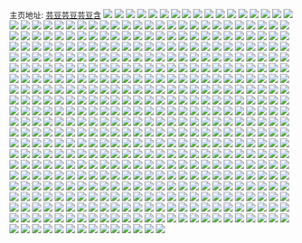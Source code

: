 主页地址: [芸豆芸豆芸豆含](https://weibo.com/u/1052566535) 
![](https://wx4.sinaimg.cn/mw2000/3ebce407ly1h9jnoy1ubcj213u0tuat9.jpg) 
![](https://wx4.sinaimg.cn/mw2000/3ebce407ly1h9jnovxg44j20v90lvjxa.jpg) 
![](https://wx4.sinaimg.cn/mw2000/3ebce407ly1h9jnm1w9h9j213u0tutqg.jpg) 
![](https://wx4.sinaimg.cn/mw2000/3ebce407ly1h9ilei2u38j20v90lvjxa.jpg) 
![](https://wx4.sinaimg.cn/mw2000/3ebce407ly1h9a7dyshq5j21e030ce82.jpg) 
![](https://wx4.sinaimg.cn/mw2000/3ebce407ly1h9a7e0t447j21e030ckjm.jpg) 
![](https://wx4.sinaimg.cn/mw2000/3ebce407ly1h9a7dzy6oaj21e030cb2a.jpg) 
![](https://wx4.sinaimg.cn/mw2000/3ebce407ly1h9a7e1qhsfj21e030c7wi.jpg) 
![](https://wx4.sinaimg.cn/mw2000/3ebce407ly1h98bnwtrh2j223u35snpf.jpg) 
![](https://wx4.sinaimg.cn/mw2000/3ebce407ly1h93f6ijsrtj20qd0edjsv.jpg) 
![](https://wx4.sinaimg.cn/mw2000/3ebce407ly1h8t4a222k5j20u0140gqx.jpg) 
![](https://wx4.sinaimg.cn/mw2000/3ebce407ly1h8t49q35ktj20u014078h.jpg) 
![](https://wx4.sinaimg.cn/mw2000/3ebce407ly1h8t49nivdjj20u01400xv.jpg) 
![](https://wx4.sinaimg.cn/mw2000/3ebce407ly1h8t4lb9s8tj20u01sz45r.jpg) 
![](https://wx4.sinaimg.cn/mw2000/3ebce407ly1h8n6qgs8fmj22c0340npf.jpg) 
![](https://wx4.sinaimg.cn/mw2000/3ebce407ly1h8jxb0szqyj21p129ehdu.jpg) 
![](https://wx4.sinaimg.cn/mw2000/3ebce407ly1h8jxb1rxsdj21mm265b2a.jpg) 
![](https://wx4.sinaimg.cn/mw2000/3ebce407ly1h82d5vku34j20u0140jzo.jpg) 
![](https://wx4.sinaimg.cn/mw2000/3ebce407ly1h82d5sovtzj20u014079w.jpg) 
![](https://wx4.sinaimg.cn/mw2000/3ebce407ly1h82d5ttpr4j20u0140qap.jpg) 
![](https://wx4.sinaimg.cn/mw2000/3ebce407ly1h82d5wa7fvj20u0140wm8.jpg) 
![](https://wx4.sinaimg.cn/mw2000/3ebce407ly1h82d5unah5j20u0140wnn.jpg) 
![](https://wx4.sinaimg.cn/mw2000/3ebce407ly1h82d5wytozj20u0140k66.jpg) 
![](https://wx4.sinaimg.cn/mw2000/3ebce407ly1h6zzba2odvj20u01sz46j.jpg) 
![](https://wx4.sinaimg.cn/mw2000/3ebce407ly1h6tmcepkl2j217p0u07h3.jpg) 
![](https://wx4.sinaimg.cn/mw2000/3ebce407ly1h6tmcfu67fj217p0u0aky.jpg) 
![](https://wx4.sinaimg.cn/mw2000/3ebce407ly1h6tmcdwh3ij217p0u041k.jpg) 
![](https://wx4.sinaimg.cn/mw2000/3ebce407ly1h6kggmh748j22c0340n3n.jpg) 
![](https://wx4.sinaimg.cn/mw2000/3ebce407ly1h6kgglmf6wj22c03400zn.jpg) 
![](https://wx4.sinaimg.cn/mw2000/3ebce407ly1h6ddsfyp6xj20v91vob29.jpg) 
![](https://wx4.sinaimg.cn/mw2000/3ebce407ly1h6aqbyfk76j20qp14qdha.jpg) 
![](https://wx4.sinaimg.cn/mw2000/3ebce407ly1h6aqbz7s3zj20qh14ztiy.jpg) 
![](https://wx4.sinaimg.cn/mw2000/3ebce407ly1h5y7t103q2j20tk05k74u.jpg) 
![](https://wx4.sinaimg.cn/mw2000/3ebce407gy1h56mh6oq7bj22uc1w11ky.jpg) 
![](https://wx4.sinaimg.cn/mw2000/3ebce407gy1h56mhd6ku5j22dc1kwkjl.jpg) 
![](https://wx4.sinaimg.cn/mw2000/3ebce407gy1h56mha8zi9j22dc1kwkjl.jpg) 
![](https://wx4.sinaimg.cn/mw2000/3ebce407gy1h5209grqx9j219k0u0460.jpg) 
![](https://wx4.sinaimg.cn/mw2000/3ebce407gy1h5209fllqej219h0u0ahm.jpg) 
![](https://wx4.sinaimg.cn/mw2000/3ebce407gy1h5209hmhozj218q0u0gst.jpg) 
![](https://wx4.sinaimg.cn/mw2000/3ebce407gy1h5209k38cnj21900u0n4q.jpg) 
![](https://wx4.sinaimg.cn/mw2000/3ebce407gy1h50um5os81j21sc2dse81.jpg) 
![](https://wx4.sinaimg.cn/mw2000/3ebce407gy1h50um6qiynj21sc2dshdt.jpg) 
![](https://wx4.sinaimg.cn/mw2000/3ebce407gy1h4zs123awaj20v91vo1as.jpg) 
![](https://wx4.sinaimg.cn/mw2000/3ebce407gy1h4ykg1fp7yj20u0140446.jpg) 
![](https://wx4.sinaimg.cn/mw2000/3ebce407ly1h4xcmssfe5j21uo18g1kx.jpg) 
![](https://wx4.sinaimg.cn/mw2000/3ebce407ly1h4ssru954dj20lt0nzmz0.jpg) 
![](https://wx4.sinaimg.cn/mw2000/3ebce407ly1h4ssyaospyj20m7117ad9.jpg) 
![](https://wx4.sinaimg.cn/mw2000/3ebce407gy1h4oz7le4kdj20q21lbtf0.jpg) 
![](https://wx4.sinaimg.cn/mw2000/3ebce407gy1h4oz67axz1j20po1koag9.jpg) 
![](https://wx4.sinaimg.cn/mw2000/3ebce407gy1h4lud58coxj20nm0a2my3.jpg) 
![](https://wx4.sinaimg.cn/mw2000/3ebce407gy1h4liljzefcj20u01ae0xm.jpg) 
![](https://wx4.sinaimg.cn/mw2000/3ebce407gy1h4lb1w9lkaj21sc2dsu0x.jpg) 
![](https://wx4.sinaimg.cn/mw2000/3ebce407gy1h4id010mrqj20lc0sg45t.jpg) 
![](https://wx4.sinaimg.cn/mw2000/3ebce407gy1h4g2i4fz1lj20u01szdmx.jpg) 
![](https://wx4.sinaimg.cn/mw2000/3ebce407gy1h4d6rngih6j20u0140tnq.jpg) 
![](https://wx4.sinaimg.cn/mw2000/3ebce407gy1h4ce1ik5jsj20qj1nuqgr.jpg) 
![](https://wx4.sinaimg.cn/mw2000/3ebce407gy1h4ce1hgz5aj22c03401kz.jpg) 
![](https://wx4.sinaimg.cn/mw2000/3ebce407gy1h47ixong3oj20lc0sggq1.jpg) 
![](https://wx4.sinaimg.cn/mw2000/3ebce407gy1h47ixp8j0dj20lc0sgq8z.jpg) 
![](https://wx4.sinaimg.cn/mw2000/3ebce407gy1h47ixnfovlj20lc0sg79i.jpg) 
![](https://wx4.sinaimg.cn/mw2000/3ebce407gy1h47ixo21ucj20lc0sgtds.jpg) 
![](https://wx4.sinaimg.cn/mw2000/3ebce407gy1h45cs0ctoxj20lc0sgq68.jpg) 
![](https://wx4.sinaimg.cn/mw2000/3ebce407gy1h45cs17cozj20lc0sg0w0.jpg) 
![](https://wx4.sinaimg.cn/mw2000/3ebce407gy1h3za6ijlhsj20ku17i42z.jpg) 
![](https://wx4.sinaimg.cn/mw2000/3ebce407gy1h3y95lx1ytj20pw1sy15z.jpg) 
![](https://wx4.sinaimg.cn/mw2000/3ebce407gy1h3y95nh6bvj20po1syanh.jpg) 
![](https://wx4.sinaimg.cn/mw2000/3ebce407gy1h3y95jrfv1j20pw1sywsr.jpg) 
![](https://wx4.sinaimg.cn/mw2000/3ebce407gy1h3y2xd7ayaj20qt1nqaq6.jpg) 
![](https://wx4.sinaimg.cn/mw2000/3ebce407gy1h3y2y343qrj20qo1ns7in.jpg) 
![](https://wx4.sinaimg.cn/mw2000/3ebce407gy1h3y2y3jwl1j20qo1nhtji.jpg) 
![](https://wx4.sinaimg.cn/mw2000/3ebce407gy1h3y2z20r9tj21400u0trz.jpg) 
![](https://wx4.sinaimg.cn/mw2000/3ebce407gy1h3w1nanlwbj230c208kjl.jpg) 
![](https://wx4.sinaimg.cn/mw2000/3ebce407gy1h3w1n7co9nj22t42t41ky.jpg) 
![](https://wx4.sinaimg.cn/mw2000/3ebce407gy1h3w1n4sov3j230c208b29.jpg) 
![](https://wx4.sinaimg.cn/mw2000/3ebce407gy1h3w1n8qd93j22zj28n7wh.jpg) 
![](https://wx4.sinaimg.cn/mw2000/3ebce407gy1h3w1n9gpwqj22p820xqtv.jpg) 
![](https://wx4.sinaimg.cn/mw2000/3ebce407gy1h3w1nbixl2j24mo334qq4.jpg) 
![](https://wx4.sinaimg.cn/mw2000/3ebce407gy1h3w1nl5egwj24mo3344qq.jpg) 
![](https://wx4.sinaimg.cn/mw2000/3ebce407gy1h3w1nwdp0hj23402c07wi.jpg) 
![](https://wx4.sinaimg.cn/mw2000/3ebce407gy1h3w1ncel6vj20u01jenbi.jpg) 
![](https://wx4.sinaimg.cn/mw2000/3ebce407gy1h3vzznq20hj20v91vo16k.jpg) 
![](https://wx4.sinaimg.cn/mw2000/3ebce407ly1h3q4lt7e3hj20uk9ov7wk.jpg) 
![](https://wx4.sinaimg.cn/mw2000/3ebce407ly1h3q4luv0hdj20uk82ax6s.jpg) 
![](https://wx4.sinaimg.cn/mw2000/3ebce407ly1h3q4lrlqpgj20xc3pchdt.jpg) 
![](https://wx4.sinaimg.cn/mw2000/3ebce407ly1h3q4lwm12tj20uk6anhdv.jpg) 
![](https://wx4.sinaimg.cn/mw2000/3ebce407ly1h3q4lxn9vxj20uk7x7u0y.jpg) 
![](https://wx4.sinaimg.cn/mw2000/3ebce407ly1h3q4lynx89j20xc4xsqv6.jpg) 
![](https://wx4.sinaimg.cn/mw2000/3ebce407gy1h3oxilgccfj20py1lyjyd.jpg) 
![](https://wx4.sinaimg.cn/mw2000/3ebce407gy1h3oxizt0ejj20p81mmdlw.jpg) 
![](https://wx4.sinaimg.cn/mw2000/3ebce407gy1h3ok4ksquvj20u01kwqam.jpg) 
![](https://wx4.sinaimg.cn/mw2000/3ebce407gy1h3grtny7psj22c03407wi.jpg) 
![](https://wx4.sinaimg.cn/mw2000/3ebce407gy1h3dutwfdjnj20o90wcgr9.jpg) 
![](https://wx4.sinaimg.cn/mw2000/3ebce407gy1h3duruz04dj20u0140dns.jpg) 
![](https://wx4.sinaimg.cn/mw2000/3ebce407gy1h383e7ojz6j20v90iz0x5.jpg) 
![](https://wx4.sinaimg.cn/mw2000/3ebce407gy1h383e9e5igj20qs1n94bh.jpg) 
![](https://wx4.sinaimg.cn/mw2000/3ebce407gy1h2uy3fgb5gj20v91voe81.jpg) 
![](https://wx4.sinaimg.cn/mw2000/3ebce407gy1h2uy40kh7pj20u01sy169.jpg) 
![](https://wx4.sinaimg.cn/mw2000/3ebce407gy1h2uy3cxbuhj20v91vo7wh.jpg) 
![](https://wx4.sinaimg.cn/mw2000/3ebce407gy1h2p9zptswvj20u0140tfe.jpg) 
![](https://wx4.sinaimg.cn/mw2000/3ebce407gy1h2p9zmsm2uj20u02i0avg.jpg) 
![](https://wx4.sinaimg.cn/mw2000/3ebce407gy1h2p9zqtcfpj20u0140n44.jpg) 
![](https://wx4.sinaimg.cn/mw2000/3ebce407gy1h2p9zp0bayj20u01o0wkx.jpg) 
![](https://wx4.sinaimg.cn/mw2000/3ebce407gy1h2ov5edfazj20v90eiaen.jpg) 
![](https://wx4.sinaimg.cn/mw2000/3ebce407ly1h2lci5iyq0j22bc334x6r.jpg) 
![](https://wx4.sinaimg.cn/mw2000/3ebce407ly1h2lci6rymcj22bc3347wk.jpg) 
![](https://wx4.sinaimg.cn/mw2000/3ebce407ly1h2jd8esr5sj20v91vo7wh.jpg) 
![](https://wx4.sinaimg.cn/mw2000/3ebce407ly1h2ircmffyxj20u00hi76g.jpg) 
![](https://wx4.sinaimg.cn/mw2000/3ebce407ly1h2hd5z5n0yj20v91vob29.jpg) 
![](https://wx4.sinaimg.cn/mw2000/3ebce407ly1h2hd5xwrgxj20v91vob29.jpg) 
![](https://wx4.sinaimg.cn/mw2000/3ebce407ly1h2g5xr4opjj20v91vo7wh.jpg) 
![](https://wx4.sinaimg.cn/mw2000/3ebce407ly1h2g5xuczvyj20v91vo7wh.jpg) 
![](https://wx4.sinaimg.cn/mw2000/3ebce407ly1h2ddvtc3twj20u01sy7c8.jpg) 
![](https://wx4.sinaimg.cn/mw2000/3ebce407ly1h2a1dqctpdj20v91vo7wh.jpg) 
![](https://wx4.sinaimg.cn/mw2000/3ebce407ly1h2a1drmbtfj20v91vo7wh.jpg) 
![](https://wx4.sinaimg.cn/mw2000/3ebce407ly1h2a1dsz6tjj20v91vo7wh.jpg) 
![](https://wx4.sinaimg.cn/mw2000/3ebce407ly1h2a1du7vwdj20v91vob29.jpg) 
![](https://wx4.sinaimg.cn/mw2000/3ebce407ly1h2a1dp89soj20u01sydup.jpg) 
![](https://wx4.sinaimg.cn/mw2000/3ebce407ly1h27s5q3o7vj20u01sy45u.jpg) 
![](https://wx4.sinaimg.cn/mw2000/3ebce407ly1h27rx8nld4j20go0go471.jpg) 
![](https://wx4.sinaimg.cn/mw2000/3ebce407ly1h1xxovvtfqj20qq1vo4bw.jpg) 
![](https://wx4.sinaimg.cn/mw2000/3ebce407ly1h1vipg0m4tj20xc1yvkb0.jpg) 
![](https://wx4.sinaimg.cn/mw2000/3ebce407ly1h1u7ht55cgj20k00k0q4y.jpg) 
![](https://wx4.sinaimg.cn/mw2000/3ebce407ly1h1u7ilbz16j20g00g0jsx.jpg) 
![](https://wx4.sinaimg.cn/mw2000/3ebce407ly1h1u7imfi99j20u00u0q5d.jpg) 
![](https://wx4.sinaimg.cn/mw2000/3ebce407ly1h1u7il1idfj20u011idle.jpg) 
![](https://wx4.sinaimg.cn/mw2000/3ebce407ly1h1u2b9i81oj20qo1oadow.jpg) 
![](https://wx4.sinaimg.cn/mw2000/3ebce407ly1h1t1222k5jj20v8074t9e.jpg) 
![](https://wx4.sinaimg.cn/mw2000/3ebce407ly1h1rd4r1pa7j20v91hdnan.jpg) 
![](https://wx4.sinaimg.cn/mw2000/3ebce407ly1h1rd4rbzijj205b048dfr.jpg) 
![](https://wx4.sinaimg.cn/mw2000/3ebce407ly1h1qfqn333gj20uk6804qq.jpg) 
![](https://wx4.sinaimg.cn/mw2000/3ebce407ly1h1qfqnos2bj20xc4xv1kx.jpg) 
![](https://wx4.sinaimg.cn/mw2000/3ebce407ly1h1qfqm9tmoj20h8340tkk.jpg) 
![](https://wx4.sinaimg.cn/mw2000/3ebce407ly1h1qfqo81psj215o50g4qp.jpg) 
![](https://wx4.sinaimg.cn/mw2000/3ebce407ly1h1lou90pbvj20u01szgrx.jpg) 
![](https://wx4.sinaimg.cn/mw2000/3ebce407ly1h1loufep38j20u01szah4.jpg) 
![](https://wx4.sinaimg.cn/mw2000/3ebce407ly1h1lotzbe7vj20u01sz44g.jpg) 
![](https://wx4.sinaimg.cn/mw2000/3ebce407ly1h1loukjummj20u01sz7bc.jpg) 
![](https://wx4.sinaimg.cn/mw2000/3ebce407ly1h1jgb7wggkj20u01sytd6.jpg) 
![](https://wx4.sinaimg.cn/mw2000/3ebce407ly1h1jgbax7k4j20u01syn5d.jpg) 
![](https://wx4.sinaimg.cn/mw2000/3ebce407ly1h1gcc9wg66j20u00mgn0x.jpg) 
![](https://wx4.sinaimg.cn/mw2000/3ebce407ly1h15myefv6yj20ku0kuwfe.jpg) 
![](https://wx4.sinaimg.cn/mw2000/3ebce407ly1h1117brbsgj20qj1gcws3.jpg) 
![](https://wx4.sinaimg.cn/mw2000/3ebce407ly1h111cx0cygj20qh1nugz1.jpg) 
![](https://wx4.sinaimg.cn/mw2000/3ebce407ly1h111cw1mb7j20qh1nmdpv.jpg) 
![](https://wx4.sinaimg.cn/mw2000/3ebce407ly1h111cxd11mj20qh1c2doq.jpg) 
![](https://wx4.sinaimg.cn/mw2000/3ebce407ly1h0z0wjv9fkj20u00u0q73.jpg) 
![](https://wx4.sinaimg.cn/mw2000/3ebce407ly1h0ylnmvrnyj20u01sy7m4.jpg) 
![](https://wx4.sinaimg.cn/mw2000/3ebce407ly1h0ylnmdtxij20v91vohdt.jpg) 
![](https://wx4.sinaimg.cn/mw2000/3ebce407ly1h0xaw2k37rj20v91azwpm.jpg) 
![](https://wx4.sinaimg.cn/mw2000/3ebce407ly1h0upjl34qwj216y0w7aqq.jpg) 
![](https://wx4.sinaimg.cn/mw2000/3ebce407ly1h0upo99nnlj20v91vohdt.jpg) 
![](https://wx4.sinaimg.cn/mw2000/3ebce407ly1h0upoajtujj20v91vohdt.jpg) 
![](https://wx4.sinaimg.cn/mw2000/3ebce407ly1h0upo7v8mpj20v91vohdt.jpg) 
![](https://wx4.sinaimg.cn/mw2000/3ebce407ly1h0th2ujuyij20mi0u0dmg.jpg) 
![](https://wx4.sinaimg.cn/mw2000/3ebce407ly1h0t2lsnbrnj20pl1jr461.jpg) 
![](https://wx4.sinaimg.cn/mw2000/3ebce407ly1h0t2m62k06j20pj1ljqak.jpg) 
![](https://wx4.sinaimg.cn/mw2000/3ebce407ly1h0t2o7axz2j20qn1nugtr.jpg) 
![](https://wx4.sinaimg.cn/mw2000/3ebce407ly1h0sx7s1g3tj20u0140dok.jpg) 
![](https://wx4.sinaimg.cn/mw2000/3ebce407ly1h0otnkxf0mj20v91vonpd.jpg) 
![](https://wx4.sinaimg.cn/mw2000/3ebce407ly1h0otnmjlcaj20v91vox6p.jpg) 
![](https://wx4.sinaimg.cn/mw2000/3ebce407ly1h0otnjabk5j20v91vo1ky.jpg) 
![](https://wx4.sinaimg.cn/mw2000/3ebce407ly1h0k5p42g9jj215p0rtjyh.jpg) 
![](https://wx4.sinaimg.cn/mw2000/3ebce407ly1h0k5p57283j215c0rln3p.jpg) 
![](https://wx4.sinaimg.cn/mw2000/3ebce407ly1h0k5p4kzwij215u0rvjyf.jpg) 
![](https://wx4.sinaimg.cn/mw2000/3ebce407ly1h0k5p4yj9cj215i0rpwl1.jpg) 
![](https://wx4.sinaimg.cn/mw2000/3ebce407ly1h0gg860lo0j20v91vokjl.jpg) 
![](https://wx4.sinaimg.cn/mw2000/3ebce407ly1h0gg86vj0lj21z4140b29.jpg) 
![](https://wx4.sinaimg.cn/mw2000/3ebce407ly1h0g2qgh5r7j20u01h246y.jpg) 
![](https://wx4.sinaimg.cn/mw2000/3ebce407ly1h0g2qe0afej20u01kyqd6.jpg) 
![](https://wx4.sinaimg.cn/mw2000/3ebce407ly1h0bwnvaexyj20qn1nlqgg.jpg) 
![](https://wx4.sinaimg.cn/mw2000/3ebce407ly1h0bwnzc3cuj20zj1be7av.jpg) 
![](https://wx4.sinaimg.cn/mw2000/3ebce407ly1h08gt5ho3oj20qn0yi42r.jpg) 
![](https://wx4.sinaimg.cn/mw2000/3ebce407gy1gz6a1cwuf9j20u01407d4.jpg) 
![](https://wx4.sinaimg.cn/mw2000/3ebce407gy1gz6a1dq5gtj20u0140qcj.jpg) 
![](https://wx4.sinaimg.cn/mw2000/3ebce407gy1gz6a1edcufj20u0140485.jpg) 
![](https://wx4.sinaimg.cn/mw2000/3ebce407gy1gz6a1bxeb8j20u0140dp6.jpg) 
![](https://wx4.sinaimg.cn/mw2000/3ebce407gy1gz0i73s774j20u0140tny.jpg) 
![](https://wx4.sinaimg.cn/mw2000/3ebce407gy1gz0i72t2z0j21400u0n5f.jpg) 
![](https://wx4.sinaimg.cn/mw2000/3ebce407gy1gz0i755s0cj20u0140jwt.jpg) 
![](https://wx4.sinaimg.cn/mw2000/3ebce407gy1gz0i7628e5j20u0140aif.jpg) 
![](https://wx4.sinaimg.cn/mw2000/3ebce407gy1gz0i74jjxqj20u0140jwf.jpg) 
![](https://wx4.sinaimg.cn/mw2000/3ebce407gy1gyyesdsw7ej20u014045h.jpg) 
![](https://wx4.sinaimg.cn/mw2000/3ebce407gy1gywy61warwj20u0141aee.jpg) 
![](https://wx4.sinaimg.cn/mw2000/3ebce407gy1gywy60nzwyj20u013zn1q.jpg) 
![](https://wx4.sinaimg.cn/mw2000/3ebce407gy1gywy618xq0j20u0142td6.jpg) 
![](https://wx4.sinaimg.cn/mw2000/3ebce407gy1gywy62czenj20ow0x8jug.jpg) 
![](https://wx4.sinaimg.cn/mw2000/3ebce407gy1gyq6kirh2sj20v90ku421.jpg) 
![](https://wx4.sinaimg.cn/mw2000/3ebce407gy1gyq6kjaiazj20v90kun0k.jpg) 
![](https://wx4.sinaimg.cn/mw2000/3ebce407gy1gyq6kk5qubj20v90ku0w5.jpg) 
![](https://wx4.sinaimg.cn/mw2000/3ebce407gy1gyq6kkl8glj20v90kutbf.jpg) 
![](https://wx4.sinaimg.cn/mw2000/3ebce407ly1gyjcc9afvzj20u01y07kr.jpg) 
![](https://wx4.sinaimg.cn/mw2000/3ebce407ly1gygceqvl62j21qg2bab29.jpg) 
![](https://wx4.sinaimg.cn/mw2000/3ebce407gy1gxzc779m0nj20u0140gso.jpg) 
![](https://wx4.sinaimg.cn/mw2000/3ebce407ly1gxxdofy1dhj20v40higo9.jpg) 
![](https://wx4.sinaimg.cn/mw2000/3ebce407ly1gxxdoizr6lj20u00vfn25.jpg) 
![](https://wx4.sinaimg.cn/mw2000/3ebce407ly1gxxdohe2rlj20u00u0wk9.jpg) 
![](https://wx4.sinaimg.cn/mw2000/3ebce407ly1gxxdurpmqfj20u0140qa8.jpg) 
![](https://wx4.sinaimg.cn/mw2000/3ebce407ly1gxxdus30gyj20u0140agc.jpg) 
![](https://wx4.sinaimg.cn/mw2000/3ebce407ly1gxxduslh54j20u0140wls.jpg) 
![](https://wx4.sinaimg.cn/mw2000/3ebce407ly1gxxdoiiyk4j20wm0u0q88.jpg) 
![](https://wx4.sinaimg.cn/mw2000/3ebce407ly1gxxdohwvu3j20u00vf79f.jpg) 
![](https://wx4.sinaimg.cn/mw2000/3ebce407ly1gxxdogskyoj20u00u0tge.jpg) 
![](https://wx4.sinaimg.cn/mw2000/3ebce407ly1gxp9xcpqg2j22c0340hdu.jpg) 
![](https://wx4.sinaimg.cn/mw2000/3ebce407ly1gxp9xx3gi7j22c0340npe.jpg) 
![](https://wx4.sinaimg.cn/mw2000/3ebce407ly1gxp9xy5ir6j22bc2bchdv.jpg) 
![](https://wx4.sinaimg.cn/mw2000/3ebce407ly1gxlut85sxtj221i21inpe.jpg) 
![](https://wx4.sinaimg.cn/mw2000/3ebce407ly1gxluuispkrj20v90f9dk0.jpg) 
![](https://wx4.sinaimg.cn/mw2000/3ebce407ly1gxh23gufidj21sc2dshdu.jpg) 
![](https://wx4.sinaimg.cn/mw2000/3ebce407ly1gxh23g1gzrj21sc2dsb2a.jpg) 
![](https://wx4.sinaimg.cn/mw2000/3ebce407ly1gxefkcyt41j20ps1kwto4.jpg) 
![](https://wx4.sinaimg.cn/mw2000/3ebce407ly1gxdkq3orghj23402c0b2b.jpg) 
![](https://wx4.sinaimg.cn/mw2000/3ebce407ly1gxdkqad67aj23402c07wi.jpg) 
![](https://wx4.sinaimg.cn/mw2000/3ebce407ly1gxdkr1779aj23402c04qr.jpg) 
![](https://wx4.sinaimg.cn/mw2000/3ebce407ly1gxdkq5kq2lj22c0340u0x.jpg) 
![](https://wx4.sinaimg.cn/mw2000/3ebce407ly1gxa9yeycndj20u0140tfw.jpg) 
![](https://wx4.sinaimg.cn/mw2000/3ebce407ly1gxa9ygcp7mj21400u07f8.jpg) 
![](https://wx4.sinaimg.cn/mw2000/3ebce407ly1gx8uc91w30j20v91em1bp.jpg) 
![](https://wx4.sinaimg.cn/mw2000/3ebce407ly1gx44jcp5yqj20u00u0dk0.jpg) 
![](https://wx4.sinaimg.cn/mw2000/3ebce407ly1gx44jcdqrej20u00u0ady.jpg) 
![](https://wx4.sinaimg.cn/mw2000/3ebce407ly1gx44jc3wqbj20u00u0td3.jpg) 
![](https://wx4.sinaimg.cn/mw2000/3ebce407ly1gx44javzw0j20u00u0jve.jpg) 
![](https://wx4.sinaimg.cn/mw2000/3ebce407ly1gx44jbinizj20u00u0jvm.jpg) 
![](https://wx4.sinaimg.cn/mw2000/3ebce407ly1gx44jb9oqbj20u00u0wkb.jpg) 
![](https://wx4.sinaimg.cn/mw2000/3ebce407ly1gx44jdaiijj20u00u0dku.jpg) 
![](https://wx4.sinaimg.cn/mw2000/3ebce407ly1gx44jdkxf3j20u00u0dka.jpg) 
![](https://wx4.sinaimg.cn/mw2000/3ebce407ly1gx44j9vvmhj20u00u0gr8.jpg) 
![](https://wx4.sinaimg.cn/mw2000/3ebce407ly1gx376e84sej20u0140k0l.jpg) 
![](https://wx4.sinaimg.cn/mw2000/3ebce407ly1gx375z8qyij21400u0amx.jpg) 
![](https://wx4.sinaimg.cn/mw2000/3ebce407ly1gx377mc109j21400u0wmy.jpg) 
![](https://wx4.sinaimg.cn/mw2000/3ebce407ly1gx376ull3rj21400u0gx8.jpg) 
![](https://wx4.sinaimg.cn/mw2000/3ebce407ly1gx375y9yboj21400u0qfo.jpg) 
![](https://wx4.sinaimg.cn/mw2000/3ebce407ly1gx377n8tcfj20u0140gy4.jpg) 
![](https://wx4.sinaimg.cn/mw2000/3ebce407ly1gwd46ybtxbj20u01t0nf0.jpg) 
![](https://wx4.sinaimg.cn/mw2000/3ebce407ly1gvyhxawgrdj22004cgu0y.jpg) 
![](https://wx4.sinaimg.cn/mw2000/3ebce407ly1gvyhxc15toj22004cgu0y.jpg) 
![](https://wx4.sinaimg.cn/mw2000/3ebce407ly1gvyhxd3u9bj22004cgqv6.jpg) 
![](https://wx4.sinaimg.cn/mw2000/3ebce407ly1gvyhxebbpgj22004cgqv6.jpg) 
![](https://wx4.sinaimg.cn/mw2000/0019esDBgy1gvpivoknmgj60yi1frtze02.jpg) 
![](https://wx4.sinaimg.cn/mw2000/0019esDBgy1gvpivj3ex5j60yi1fqqsr02.jpg) 
![](https://wx4.sinaimg.cn/mw2000/0019esDBgy1gvpivm0e3fj60yi1frtzh02.jpg) 
![](https://wx4.sinaimg.cn/mw2000/0019esDBgy1gvpivkw2f3j60yi1fqtv002.jpg) 
![](https://wx4.sinaimg.cn/mw2000/0019esDBly1gvnr8hnppnj62tc1pn1ky02.jpg) 
![](https://wx4.sinaimg.cn/mw2000/0019esDBly1gvigblandtj62c0340qv602.jpg) 
![](https://wx4.sinaimg.cn/mw2000/0019esDBly1gvigbhr9rsj62c0340qv602.jpg) 
![](https://wx4.sinaimg.cn/mw2000/0019esDBly1gvigbn9a11j62402tce8202.jpg) 
![](https://wx4.sinaimg.cn/mw2000/0019esDBly1gvigbpbxmlj62402tc1ky02.jpg) 
![](https://wx4.sinaimg.cn/mw2000/0019esDBly1gvh61hs1fdj62402tcu0y02.jpg) 
![](https://wx4.sinaimg.cn/mw2000/0019esDBly1gvh62fnritj62tc2407wj02.jpg) 
![](https://wx4.sinaimg.cn/mw2000/0019esDBly1gvh61g0l17j63402c0b2b02.jpg) 
![](https://wx4.sinaimg.cn/mw2000/0019esDBly1gvh61e2o04j60tv33zkjl02.jpg) 
![](https://wx4.sinaimg.cn/mw2000/0019esDBly1gvh619y26ij61e02gwqv502.jpg) 
![](https://wx4.sinaimg.cn/mw2000/0019esDBly1gvh61d1bl2j62402tc1ky02.jpg) 
![](https://wx4.sinaimg.cn/mw2000/0019esDBly1gvh618jtekj61hc0u0nel02.jpg) 
![](https://wx4.sinaimg.cn/mw2000/0019esDBly1gvh61bpjp4j625s1mcb2902.jpg) 
![](https://wx4.sinaimg.cn/mw2000/0019esDBly1gvh61aopfkj61hc0u0wv602.jpg) 
![](https://wx4.sinaimg.cn/mw2000/0019esDBly1gvdnyqt4g9j62402tchdv02.jpg) 
![](https://wx4.sinaimg.cn/mw2000/0019esDBly1gvdnyq6swnj61620t0e5o02.jpg) 
![](https://wx4.sinaimg.cn/mw2000/0019esDBly1gvdnyptclej60u01dm7cw02.jpg) 
![](https://wx4.sinaimg.cn/mw2000/0019esDBgy1gv2giutdvkj62402tce8402.jpg) 
![](https://wx4.sinaimg.cn/mw2000/0019esDBgy1gv2gils9kqj627133zhdu02.jpg) 
![](https://wx4.sinaimg.cn/mw2000/0019esDBgy1gv2gihxe0qj62402tcu0y02.jpg) 
![](https://wx4.sinaimg.cn/mw2000/0019esDBgy1gv2gif94lyj62402tce8202.jpg) 
![](https://wx4.sinaimg.cn/mw2000/0019esDBgy1gv2gi9xb3sj639c4cgnph02.jpg) 
![](https://wx4.sinaimg.cn/mw2000/0019esDBgy1gv2gi5o3isj62402tcu1002.jpg) 
![](https://wx4.sinaimg.cn/mw2000/0019esDBgy1gv2gididlhj639c4cgnpg02.jpg) 
![](https://wx4.sinaimg.cn/mw2000/0019esDBgy1gv2gincxluj62402tcnpd02.jpg) 
![](https://wx4.sinaimg.cn/mw2000/0019esDBgy1gv2gipjcd5j62402tcnpe02.jpg) 
![](https://wx4.sinaimg.cn/mw2000/0019esDBgy1gv2gir3ae1j62402tc1kx02.jpg) 
![](https://wx4.sinaimg.cn/mw2000/0019esDBly1guyu2lziyoj60u00k0te902.jpg) 
![](https://wx4.sinaimg.cn/mw2000/0019esDBly1guyu2mflpwj60u00k0gs102.jpg) 
![](https://wx4.sinaimg.cn/mw2000/0019esDBly1guyu2n1ez2j60u00k0q8m02.jpg) 
![](https://wx4.sinaimg.cn/mw2000/0019esDBly1gut3ve226dj60u00u0tdm02.jpg) 
![](https://wx4.sinaimg.cn/mw2000/0019esDBly1gut3v9jnraj60u00u0jui02.jpg) 
![](https://wx4.sinaimg.cn/mw2000/0019esDBly1gut3w3o3n1j60u0140tdb02.jpg) 
![](https://wx4.sinaimg.cn/mw2000/0019esDBly1gut3vbchm1j60u0190tl102.jpg) 
![](https://wx4.sinaimg.cn/mw2000/0019esDBly1gut3w613cyj60u01407ae02.jpg) 
![](https://wx4.sinaimg.cn/mw2000/0019esDBly1gut3vcc7c9j60u0140teo02.jpg) 
![](https://wx4.sinaimg.cn/mw2000/0019esDBly1gut41iuqiyj60u01400um02.jpg) 
![](https://wx4.sinaimg.cn/mw2000/0019esDBly1gut42m9s47j60u0140afx02.jpg) 
![](https://wx4.sinaimg.cn/mw2000/0019esDBly1gut494458pj60u0140n2402.jpg) 
![](https://wx4.sinaimg.cn/mw2000/0019esDBly1gulzjz1ujaj60u0140n6k02.jpg) 
![](https://wx4.sinaimg.cn/mw2000/0019esDBly1gulzjzms6vj60u0140aj302.jpg) 
![](https://wx4.sinaimg.cn/mw2000/0019esDBly1gulzk06c8sj60u0140aj302.jpg) 
![](https://wx4.sinaimg.cn/mw2000/0019esDBly1gulzk26rc4j60u0140wkc02.jpg) 
![](https://wx4.sinaimg.cn/mw2000/0019esDBly1gul4edhrmhj61mc25sb2a02.jpg) 
![](https://wx4.sinaimg.cn/mw2000/0019esDBly1gujrizok8tj61mc1mce7q02.jpg) 
![](https://wx4.sinaimg.cn/mw2000/0019esDBly1gujriua998j625s1mce8102.jpg) 
![](https://wx4.sinaimg.cn/mw2000/0019esDBly1gujriwajt2j61mc1mce4002.jpg) 
![](https://wx4.sinaimg.cn/mw2000/0019esDBly1gujriwx1i2j61mc1mcnkd02.jpg) 
![](https://wx4.sinaimg.cn/mw2000/0019esDBly1gujrivg2vgj62hm340qv502.jpg) 
![](https://wx4.sinaimg.cn/mw2000/0019esDBly1gujrixrojfj61mc1mcb2902.jpg) 
![](https://wx4.sinaimg.cn/mw2000/0019esDBly1gujrit8ppsj61mc1mchdt02.jpg) 
![](https://wx4.sinaimg.cn/mw2000/0019esDBly1gujriyfy2ej61mc1mce6902.jpg) 
![](https://wx4.sinaimg.cn/mw2000/0019esDBly1gujriz3opjj61mc1mce8102.jpg) 
![](https://wx4.sinaimg.cn/mw2000/0019esDBly1gugj64hsiij60u013xwjg02.jpg) 
![](https://wx4.sinaimg.cn/mw2000/0019esDBly1gugj635v2fj60u00m8wgy02.jpg) 
![](https://wx4.sinaimg.cn/mw2000/3ebce407ly1gugj650tppj20u00jmjth.jpg) 
![](https://wx4.sinaimg.cn/mw2000/0019esDBgy1gu79941qb5j60u00gtjui02.jpg) 
![](https://wx4.sinaimg.cn/mw2000/0019esDBgy1gu3cnixudvj60u00kv76k02.jpg) 
![](https://wx4.sinaimg.cn/mw2000/0019esDBgy1gtvo86e0saj63402lvhbc02.jpg) 
![](https://wx4.sinaimg.cn/mw2000/0019esDBgy1gttzfeyr6yj60u01t0n2r02.jpg) 
![](https://wx4.sinaimg.cn/mw2000/0019esDBgy1gtrye6ihroj60u0140gr702.jpg) 
![](https://wx4.sinaimg.cn/mw2000/0019esDBgy1gtrye5bsuej60u01400wq02.jpg) 
![](https://wx4.sinaimg.cn/mw2000/0019esDBgy1gtrye8ayu4j60u0140n3a02.jpg) 
![](https://wx4.sinaimg.cn/mw2000/0019esDBgy1gtqxpj2k7wj60u014043902.jpg) 
![](https://wx4.sinaimg.cn/mw2000/3ebce407gy1gtks3xc918j20u00u0n3h.jpg) 
![](https://wx4.sinaimg.cn/mw2000/3ebce407gy1gtks43ae22j21400u012y.jpg) 
![](https://wx4.sinaimg.cn/mw2000/3ebce407gy1gtk0sfsqrlj22o03k0b2b.jpg) 
![](https://wx4.sinaimg.cn/mw2000/3ebce407gy1gtk0slmr29j22tc240qv6.jpg) 
![](https://wx4.sinaimg.cn/mw2000/3ebce407gy1gtk0sicx9ij22402tc4qq.jpg) 
![](https://wx4.sinaimg.cn/mw2000/3ebce407gy1gtk0so0d2ej22402tc4qq.jpg) 
![](https://wx4.sinaimg.cn/mw2000/3ebce407gy1gtip7lyy5mj20pa0e6jse.jpg) 
![](https://wx4.sinaimg.cn/mw2000/3ebce407gy1gtecc7dgaij20u0140gs9.jpg) 
![](https://wx4.sinaimg.cn/mw2000/3ebce407gy1gtecnsnyofj20u01vln5t.jpg) 
![](https://wx4.sinaimg.cn/mw2000/3ebce407gy1gtecc62ew3j20u0140gr7.jpg) 
![](https://wx4.sinaimg.cn/mw2000/3ebce407gy1gtecc95bz6j20u0140djs.jpg) 
![](https://wx4.sinaimg.cn/mw2000/3ebce407gy1gtecc9yro5j20u014041u.jpg) 
![](https://wx4.sinaimg.cn/mw2000/3ebce407gy1gteccascylj21400u0tf5.jpg) 
![](https://wx4.sinaimg.cn/mw2000/3ebce407gy1gteccidxtyj20u0140qbs.jpg) 
![](https://wx4.sinaimg.cn/mw2000/3ebce407gy1gtecd9hywvj20u0140wkw.jpg) 
![](https://wx4.sinaimg.cn/mw2000/3ebce407gy1gtecciuzb7j20u00b13zb.jpg) 
![](https://wx4.sinaimg.cn/mw2000/3ebce407gy1gswz3bt4kcj22k81l7u0x.jpg) 
![](https://wx4.sinaimg.cn/mw2000/3ebce407gy1gswz3dr6fuj22tc2401l0.jpg) 
![](https://wx4.sinaimg.cn/mw2000/3ebce407gy1gswz3hrg5tj22tc240x6t.jpg) 
![](https://wx4.sinaimg.cn/mw2000/3ebce407gy1gswz3kwt43j22tc240b2c.jpg) 
![](https://wx4.sinaimg.cn/mw2000/3ebce407gy1gsva5l44pej22402401ky.jpg) 
![](https://wx4.sinaimg.cn/mw2000/3ebce407gy1gsva6xdcojj20pt1kbdnq.jpg) 
![](https://wx4.sinaimg.cn/mw2000/3ebce407ly1gsr9vinopmj223y2thx6q.jpg) 
![](https://wx4.sinaimg.cn/mw2000/3ebce407ly1gsr9vafcstj223z2u7kjn.jpg) 
![](https://wx4.sinaimg.cn/mw2000/3ebce407ly1gsr9vnajbxj22402tcu10.jpg) 
![](https://wx4.sinaimg.cn/mw2000/3ebce407ly1gsr9vv6kouj22402tcu0y.jpg) 
![](https://wx4.sinaimg.cn/mw2000/3ebce407ly1gsr9vqcbopj2240240hdv.jpg) 
![](https://wx4.sinaimg.cn/mw2000/3ebce407ly1gsr9vt76laj2240240hdu.jpg) 
![](https://wx4.sinaimg.cn/mw2000/3ebce407ly1gsra055qrjj21z42yox6x.jpg) 
![](https://wx4.sinaimg.cn/mw2000/3ebce407ly1gsr9zrrlqgj2240240b29.jpg) 
![](https://wx4.sinaimg.cn/mw2000/3ebce407ly1gsr9zurnubj24cg39ce83.jpg) 
![](https://wx4.sinaimg.cn/mw2000/3ebce407ly1gsr9zx4kh4j21hc0u0qf4.jpg) 
![](https://wx4.sinaimg.cn/mw2000/3ebce407ly1gsr9zyg8dbj21hc0u0alz.jpg) 
![](https://wx4.sinaimg.cn/mw2000/3ebce407ly1gsmz1egoczj23k02o0b2b.jpg) 
![](https://wx4.sinaimg.cn/mw2000/3ebce407ly1gsima10k9yj225s1mcu0x.jpg) 
![](https://wx4.sinaimg.cn/mw2000/3ebce407ly1gsim9x3u45j20u01t01a2.jpg) 
![](https://wx4.sinaimg.cn/mw2000/3ebce407ly1gsima4t627j225s1mchdt.jpg) 
![](https://wx4.sinaimg.cn/mw2000/3ebce407ly1gs7i87rnz7j211c340npf.jpg) 
![](https://wx4.sinaimg.cn/mw2000/3ebce407ly1gs0neqvohej20q51hsh43.jpg) 
![](https://wx4.sinaimg.cn/mw2000/3ebce407ly1gs0net5os9j20q312u7go.jpg) 
![](https://wx4.sinaimg.cn/mw2000/3ebce407ly1gs0nf38y85j21am1amqv5.jpg) 
![](https://wx4.sinaimg.cn/mw2000/3ebce407ly1gs0nh6i2t8j21311zoams.jpg) 
![](https://wx4.sinaimg.cn/mw2000/3ebce407ly1gs07728w4mj239c4cg1l1.jpg) 
![](https://wx4.sinaimg.cn/mw2000/3ebce407ly1gs0787whh0j20u0140tdm.jpg) 
![](https://wx4.sinaimg.cn/mw2000/3ebce407ly1gs0774vrk5j239c4cge84.jpg) 
![](https://wx4.sinaimg.cn/mw2000/3ebce407ly1gs07765tg1j239c4cgnpg.jpg) 
![](https://wx4.sinaimg.cn/mw2000/0019esDBly1gs07789lrbj639c4cgnpg02.jpg) 
![](https://wx4.sinaimg.cn/mw2000/3ebce407ly1gs077g10n3j239c4cge84.jpg) 
![](https://wx4.sinaimg.cn/mw2000/3ebce407ly1grrdo1agygj20u00pvws9.jpg) 
![](https://wx4.sinaimg.cn/mw2000/3ebce407ly1grrdo1ru7ij20tr0bqq8q.jpg) 
![](https://wx4.sinaimg.cn/mw2000/3ebce407ly1grrdo2jsfwj21311zoams.jpg) 
![](https://wx4.sinaimg.cn/mw2000/3ebce407ly1grlmcw1hnfj211633z7wj.jpg) 
![](https://wx4.sinaimg.cn/mw2000/3ebce407ly1grlmczy6cnj20rs34qe82.jpg) 
![](https://wx4.sinaimg.cn/mw2000/3ebce407ly1grlmd5be83j211c340e83.jpg) 
![](https://wx4.sinaimg.cn/mw2000/3ebce407ly1grlmdf1mkij20rs55ax6r.jpg) 
![](https://wx4.sinaimg.cn/mw2000/3ebce407ly1grlmdl4zcfj22tc240e84.jpg) 
![](https://wx4.sinaimg.cn/mw2000/3ebce407ly1grlmdps1a8j20xl33zb2b.jpg) 
![](https://wx4.sinaimg.cn/mw2000/3ebce407ly1grlmdqhgo8j20r810b47v.jpg) 
![](https://wx4.sinaimg.cn/mw2000/3ebce407ly1grlmdvt8fwj20rs5nsnpg.jpg) 
![](https://wx4.sinaimg.cn/mw2000/3ebce407ly1grlmdzle40j21mc1mcb2a.jpg) 
![](https://wx4.sinaimg.cn/mw2000/3ebce407ly1grlme4hvtdj20rs3uwe83.jpg) 
![](https://wx4.sinaimg.cn/mw2000/3ebce407ly1grghetk4i4j21mc1mc1ky.jpg) 
![](https://wx4.sinaimg.cn/mw2000/0019esDBly1gre2zk2fyoj61mc1mcqv502.jpg) 
![](https://wx4.sinaimg.cn/mw2000/3ebce407ly1gre2zmsl5gj21mc1mcu0x.jpg) 
![](https://wx4.sinaimg.cn/mw2000/3ebce407ly1gre2zhuw11j21mc1mcu0x.jpg) 
![](https://wx4.sinaimg.cn/mw2000/3ebce407ly1grc6jm86e6j20u01t04qp.jpg) 
![](https://wx4.sinaimg.cn/mw2000/3ebce407ly1gqnhwtip3lj223z25q1kz.jpg) 
![](https://wx4.sinaimg.cn/mw2000/3ebce407ly1gqni0wtal6j2340340npi.jpg) 
![](https://wx4.sinaimg.cn/mw2000/3ebce407ly1gqni13fv78j223z25hnpe.jpg) 
![](https://wx4.sinaimg.cn/mw2000/3ebce407ly1gqmreo191oj20u01g8tv2.jpg) 
![](https://wx4.sinaimg.cn/mw2000/3ebce407ly1gql6x3zj39j20q21jeqdr.jpg) 
![](https://wx4.sinaimg.cn/mw2000/3ebce407ly1gqisru4ydej21k0340kjo.jpg) 
![](https://wx4.sinaimg.cn/mw2000/3ebce407ly1gqisrb3gugj22401l0x6p.jpg) 
![](https://wx4.sinaimg.cn/mw2000/3ebce407ly1gqisry5386j20s0340e82.jpg) 
![](https://wx4.sinaimg.cn/mw2000/3ebce407ly1gqiss4rznzj21mo268x6r.jpg) 
![](https://wx4.sinaimg.cn/mw2000/3ebce407ly1gqisrmwiy0j21mc1mc4qr.jpg) 
![](https://wx4.sinaimg.cn/mw2000/3ebce407ly1gqissg07fjj21mo2687wi.jpg) 
![](https://wx4.sinaimg.cn/mw2000/3ebce407ly1gqiss98wnoj21mc1mcb2b.jpg) 
![](https://wx4.sinaimg.cn/mw2000/3ebce407ly1gqisrgpeo6j21mc1mcnpf.jpg) 
![](https://wx4.sinaimg.cn/mw2000/3ebce407ly1gqisscgqu3j21mc1mckjm.jpg) 
![](https://wx4.sinaimg.cn/mw2000/3ebce407ly1gqibmrt6pij21vg11y1ky.jpg) 
![](https://wx4.sinaimg.cn/mw2000/3ebce407ly1gqibnrriu1j21mc1mc7wj.jpg) 
![](https://wx4.sinaimg.cn/mw2000/3ebce407ly1gqiazdk6dij21mc1mc7wi.jpg) 
![](https://wx4.sinaimg.cn/mw2000/3ebce407ly1gqiazi0i8pj21mc1mc1ky.jpg) 
![](https://wx4.sinaimg.cn/mw2000/3ebce407ly1gqiazphje4j21mc1mc4qq.jpg) 
![](https://wx4.sinaimg.cn/mw2000/3ebce407ly1gqhsgkk5gaj20u00wrncf.jpg) 
![](https://wx4.sinaimg.cn/mw2000/3ebce407ly1gqfxx974puj20kt0ygwos.jpg) 
![](https://wx4.sinaimg.cn/mw2000/3ebce407ly1gqfxwaji1jj21311zou0y.jpg) 
![](https://wx4.sinaimg.cn/mw2000/3ebce407ly1gqfuvqdw9vj20k00yajvf.jpg) 
![](https://wx4.sinaimg.cn/mw2000/3ebce407ly1gqfkevhsyuj22by340he0.jpg) 
![](https://wx4.sinaimg.cn/mw2000/3ebce407ly1gqfkewsdvjj21jz3401l0.jpg) 
![](https://wx4.sinaimg.cn/mw2000/3ebce407ly1gqfketnosfj22by340npj.jpg) 
![](https://wx4.sinaimg.cn/mw2000/3ebce407ly1gpwt9jgvz7j21mc1mc4qp.jpg) 
![](https://wx4.sinaimg.cn/mw2000/3ebce407ly1gptgjeuw0ej21mc1mcqv6.jpg) 
![](https://wx4.sinaimg.cn/mw2000/3ebce407ly1gptgjdmo0yj21mc1mcu0y.jpg) 
![](https://wx4.sinaimg.cn/mw2000/3ebce407ly1gptgjbxuqtj21mc1mchdu.jpg) 
![](https://wx4.sinaimg.cn/mw2000/3ebce407ly1gptglgjdrbj21mc1mcb2a.jpg) 
![](https://wx4.sinaimg.cn/mw2000/3ebce407ly1gptgli2k9fj21mc1mcnpe.jpg) 
![](https://wx4.sinaimg.cn/mw2000/3ebce407ly1gptqw6u1thj21mc1mckjm.jpg) 
![](https://wx4.sinaimg.cn/mw2000/3ebce407ly1gps6gysgo2j21mc1mcx6p.jpg) 
![](https://wx4.sinaimg.cn/mw2000/3ebce407gy1gpmjnjehegj20u82iox6p.jpg) 
![](https://wx4.sinaimg.cn/mw2000/3ebce407gy1gpmjnkweioj21mc1mc1ky.jpg) 
![](https://wx4.sinaimg.cn/mw2000/3ebce407gy1gpmjni3r1oj20rs334e83.jpg) 
![](https://wx4.sinaimg.cn/mw2000/3ebce407gy1gploxqn234j21mc1mce83.jpg) 
![](https://wx4.sinaimg.cn/mw2000/3ebce407gy1gpkd9mwrpbj21om2io4qr.jpg) 
![](https://wx4.sinaimg.cn/mw2000/3ebce407gy1gpkd90a5cmj21og2ionpe.jpg) 
![](https://wx4.sinaimg.cn/mw2000/3ebce407gy1gpkd91jczfj20rs15d10v.jpg) 
![](https://wx4.sinaimg.cn/mw2000/3ebce407gy1gpkdb5m4nfj21kw2dchdw.jpg) 
![](https://wx4.sinaimg.cn/mw2000/3ebce407gy1gpkd8sc1c9j219b2io7wh.jpg) 
![](https://wx4.sinaimg.cn/mw2000/3ebce407gy1gpkd92ma98j20rs15kaih.jpg) 
![](https://wx4.sinaimg.cn/mw2000/3ebce407gy1gpkd9bfouoj21oq2io7wj.jpg) 
![](https://wx4.sinaimg.cn/mw2000/3ebce407gy1gpkd8ntwckj20u92iqqv5.jpg) 
![](https://wx4.sinaimg.cn/mw2000/3ebce407gy1gpkdbg49hlj219d2iq1kz.jpg) 
![](https://wx4.sinaimg.cn/mw2000/3ebce407gy1gpj752znmbj20u036ckjl.jpg) 
![](https://wx4.sinaimg.cn/mw2000/3ebce407gy1gpj38h7grwj20u00asn1g.jpg) 
![](https://wx4.sinaimg.cn/mw2000/3ebce407gy1gpfp6e8bhij20rk0i4teq.jpg) 
![](https://wx4.sinaimg.cn/mw2000/3ebce407ly1gp2278krouj21mc1mce5w.jpg) 
![](https://wx4.sinaimg.cn/mw2000/3ebce407ly1gp22792o8ij21mc1mch76.jpg) 
![](https://wx4.sinaimg.cn/mw2000/3ebce407ly1gp05ljqmmej20qo0bu0tv.jpg) 
![](https://wx4.sinaimg.cn/mw2000/3ebce407ly1goz0k2as89j2240240b29.jpg) 
![](https://wx4.sinaimg.cn/mw2000/3ebce407ly1goz0k0kxymj2240240b29.jpg) 
![](https://wx4.sinaimg.cn/mw2000/3ebce407ly1goz0jydx2tj239c39c4qr.jpg) 
![](https://wx4.sinaimg.cn/mw2000/3ebce407ly1goys0zufyjj239c39cx6r.jpg) 
![](https://wx4.sinaimg.cn/mw2000/3ebce407ly1goys0viwxrj239c39cnpf.jpg) 
![](https://wx4.sinaimg.cn/mw2000/3ebce407ly1goys117z2aj239c39c1l0.jpg) 
![](https://wx4.sinaimg.cn/mw2000/3ebce407ly1goys0yndh8j239c39cqv7.jpg) 
![](https://wx4.sinaimg.cn/mw2000/3ebce407ly1goqpr095oaj21mc1mckjm.jpg) 
![](https://wx4.sinaimg.cn/mw2000/3ebce407ly1gogwiut1n4j20qo0qogmw.jpg) 
![](https://wx4.sinaimg.cn/mw2000/3ebce407ly1gogwhzf3c7j20ta2iqnpd.jpg) 
![](https://wx4.sinaimg.cn/mw2000/3ebce407ly1gogwi21d2aj20tn2iqqv5.jpg) 
![](https://wx4.sinaimg.cn/mw2000/3ebce407ly1gogwi6l1tlj20rs2n0hdt.jpg) 
![](https://wx4.sinaimg.cn/mw2000/3ebce407ly1gogwi8jgzgj20tn2iqqv5.jpg) 
![](https://wx4.sinaimg.cn/mw2000/3ebce407ly1gogwhwxsdpj20rs2n0e81.jpg) 
![](https://wx4.sinaimg.cn/mw2000/3ebce407ly1go912ubbsmj20u005i75o.jpg) 
![](https://wx4.sinaimg.cn/mw2000/3ebce407ly1go7yet8fn1j21jk1jkx6p.jpg) 
![](https://wx4.sinaimg.cn/mw2000/3ebce407ly1go7yefhoc4j21jk1jk1ky.jpg) 
![](https://wx4.sinaimg.cn/mw2000/3ebce407ly1go7yehv9a7j21jk1jkb2a.jpg) 
![](https://wx4.sinaimg.cn/mw2000/3ebce407ly1go7yedqiayj20fj05q0tz.jpg) 
![](https://wx4.sinaimg.cn/mw2000/3ebce407ly1go6iedmazaj21jk1jkb2a.jpg) 
![](https://wx4.sinaimg.cn/mw2000/3ebce407ly1go6iefbz77j21jk1jk1ky.jpg) 
![](https://wx4.sinaimg.cn/mw2000/3ebce407ly1go4rwcw8sbj21jk1jkqv6.jpg) 
![](https://wx4.sinaimg.cn/mw2000/3ebce407ly1go4kwylyprj21jk1jkx6p.jpg) 
![](https://wx4.sinaimg.cn/mw2000/3ebce407ly1go4kwqaj1sj21jk1jku0x.jpg) 
![](https://wx4.sinaimg.cn/mw2000/3ebce407ly1go4kx1eji7j21jk1jk4qq.jpg) 
![](https://wx4.sinaimg.cn/mw2000/3ebce407ly1go4kww48hmj21jk1jkx6p.jpg) 
![](https://wx4.sinaimg.cn/mw2000/3ebce407ly1gnyrfi6exbj20u01t01kx.jpg) 
![](https://wx4.sinaimg.cn/mw2000/3ebce407ly1gnw0v7bgnqj21jk1jkqv6.jpg) 
![](https://wx4.sinaimg.cn/mw2000/3ebce407ly1gnrztppukcj20rs336x6p.jpg) 
![](https://wx4.sinaimg.cn/mw2000/3ebce407ly1gnrzt88c0lj21201eo7wh.jpg) 
![](https://wx4.sinaimg.cn/mw2000/3ebce407ly1gnrztlwhrjj20u92iqnpe.jpg) 
![](https://wx4.sinaimg.cn/mw2000/3ebce407ly1gnrzt6gtkfj20xu2iqx6p.jpg) 
![](https://wx4.sinaimg.cn/mw2000/3ebce407ly1gnrztmkfnbj20u00u0wow.jpg) 
![](https://wx4.sinaimg.cn/mw2000/3ebce407ly1gnrzt7bhngj21201eo4qp.jpg) 
![](https://wx4.sinaimg.cn/mw2000/3ebce407ly1gnrzu74284j20u00u01dd.jpg) 
![](https://wx4.sinaimg.cn/mw2000/3ebce407ly1gnrztopwyqj21jk1jk4qr.jpg) 
![](https://wx4.sinaimg.cn/mw2000/3ebce407ly1gnrzu496maj21jk1jk1ky.jpg) 
![](https://wx4.sinaimg.cn/mw2000/3ebce407ly1gnrzu5tyf6j21jk1jke82.jpg) 
![](https://wx4.sinaimg.cn/mw2000/3ebce407ly1gnq8bu4ml8j21mo268x6r.jpg) 
![](https://wx4.sinaimg.cn/mw2000/3ebce407ly1gnq8bw1z8aj21mo2681l0.jpg) 
![](https://wx4.sinaimg.cn/mw2000/3ebce407ly1gnq8bwy3zdj21mo2687wj.jpg) 
![](https://wx4.sinaimg.cn/mw2000/3ebce407ly1gnq8by11z2j21mo2687wj.jpg) 
![](https://wx4.sinaimg.cn/mw2000/3ebce407ly1gnpoial456j22402404qp.jpg) 
![](https://wx4.sinaimg.cn/mw2000/3ebce407ly1gnne5c0l73j21oh2iq4qr.jpg) 
![](https://wx4.sinaimg.cn/mw2000/3ebce407ly1gnne5di6dbj21201eokjl.jpg) 
![](https://wx4.sinaimg.cn/mw2000/3ebce407ly1gnne5e6v7rj21201ffhdt.jpg) 
![](https://wx4.sinaimg.cn/mw2000/3ebce407ly1gnne5ewnc6j21201eokjl.jpg) 
![](https://wx4.sinaimg.cn/mw2000/3ebce407ly1gnne5g06t3j215o1jknpd.jpg) 
![](https://wx4.sinaimg.cn/mw2000/3ebce407ly1gnne5h9mwwj21jk15oe82.jpg) 
![](https://wx4.sinaimg.cn/mw2000/3ebce407ly1gnne5impb4j21jk15ox6p.jpg) 
![](https://wx4.sinaimg.cn/mw2000/3ebce407ly1gnne5k6natj22402tckjm.jpg) 
![](https://wx4.sinaimg.cn/mw2000/3ebce407ly1gnne5n2bmej22tc240hdv.jpg) 
![](https://wx4.sinaimg.cn/mw2000/3ebce407ly1gnne5ligp9j22tc2407wh.jpg) 
![](https://wx4.sinaimg.cn/mw2000/3ebce407ly1gnl23oqjq8j21201eo4qp.jpg) 
![](https://wx4.sinaimg.cn/mw2000/3ebce407ly1gnl23o00tzj21201eo1kx.jpg) 
![](https://wx4.sinaimg.cn/mw2000/3ebce407ly1gnl23n5pmwj21201eob1z.jpg) 
![](https://wx4.sinaimg.cn/mw2000/3ebce407ly1gnl23prqrmj21mo268u0z.jpg) 
![](https://wx4.sinaimg.cn/mw2000/3ebce407ly1gnl23t1ovyj21mo2681l0.jpg) 
![](https://wx4.sinaimg.cn/mw2000/3ebce407ly1gnl23qygjaj21mo268npf.jpg) 
![](https://wx4.sinaimg.cn/mw2000/3ebce407ly1gnjvu349v8j21mo2687wj.jpg) 
![](https://wx4.sinaimg.cn/mw2000/3ebce407ly1gnjvu64rg7j21mo2687wj.jpg) 
![](https://wx4.sinaimg.cn/mw2000/3ebce407ly1gnjvuc4ry8j21mo268b2b.jpg) 
![](https://wx4.sinaimg.cn/mw2000/3ebce407ly1gnjvvnckqrj21mo2681l0.jpg) 
![](https://wx4.sinaimg.cn/mw2000/3ebce407ly1gnjvuiu4gaj21mo268u0z.jpg) 
![](https://wx4.sinaimg.cn/mw2000/3ebce407ly1gnjvvie8o8j21mo268x6q.jpg) 
![](https://wx4.sinaimg.cn/mw2000/3ebce407ly1gnjvvplc0lj21mo268qv6.jpg) 
![](https://wx4.sinaimg.cn/mw2000/3ebce407ly1gnjvvr7c0kj216o1kwu0x.jpg) 
![](https://wx4.sinaimg.cn/mw2000/3ebce407ly1gnjvvu3zrtj21mo268e83.jpg) 
![](https://wx4.sinaimg.cn/mw2000/3ebce407ly1gnha807v3sj20u01qr4qp.jpg) 
![](https://wx4.sinaimg.cn/mw2000/3ebce407ly1gncni1o1pwj20u012ak58.jpg) 
![](https://wx4.sinaimg.cn/mw2000/3ebce407ly1gn8f28a42kj22402401kx.jpg) 
![](https://wx4.sinaimg.cn/mw2000/3ebce407ly1gn77g3u193j21400u0te2.jpg) 
![](https://wx4.sinaimg.cn/mw2000/3ebce407ly1gn75t6ye4cj22ip1w1u0y.jpg) 
![](https://wx4.sinaimg.cn/mw2000/3ebce407ly1gn75sz5nioj21jk15ob29.jpg) 
![](https://wx4.sinaimg.cn/mw2000/3ebce407ly1gn77hejggnj218g2ky7wi.jpg) 
![](https://wx4.sinaimg.cn/mw2000/3ebce407ly1gn5loyh3nzj21jk1jknpe.jpg) 
![](https://wx4.sinaimg.cn/mw2000/3ebce407ly1gn5lp29ii2j21jk1jknpe.jpg) 
![](https://wx4.sinaimg.cn/mw2000/3ebce407ly1gmzql6nhh0j21jk1jke82.jpg) 
![](https://wx4.sinaimg.cn/mw2000/3ebce407ly1gmyzfenuw7j215o1jkb29.jpg) 
![](https://wx4.sinaimg.cn/mw2000/3ebce407ly1gmyzfbp4h7j21jk1jknpd.jpg) 
![](https://wx4.sinaimg.cn/mw2000/3ebce407ly1gmwgtq8mvzj21jk1jku0x.jpg) 
![](https://wx4.sinaimg.cn/mw2000/3ebce407ly1gmwgxbpgzuj21jk1jk4qq.jpg) 

